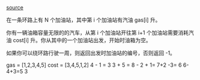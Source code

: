 [source](https://leetcode-cn.com/problems/gas-station/)

在一条环路上有 N 个加油站，其中第 i 个加油站有汽油 gas[i] 升。

你有一辆油箱容量无限的的汽车，从第 i 个加油站开往第 i+1 个加油站需要消耗汽油 cost[i] 升。你从其中的一个加油站出发，开始时油箱为空。

如果你可以绕环路行驶一周，则返回出发时加油站的编号，否则返回 -1。

gas  = [1,2,3,4,5]
cost = [3,4,5,1,2]
4  -  1  =    3
3 + 5    = 8 - 2 + 1=  7+2 -3=  6
6-4+3=5
3  
  